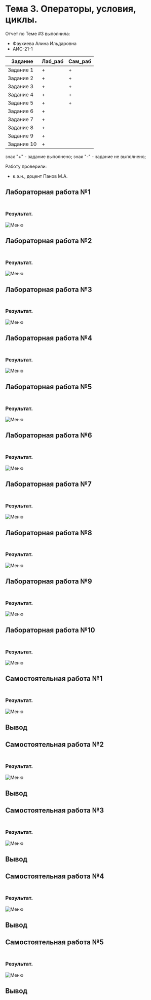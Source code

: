 # Тема 3. Операторы, условия, циклы.
Отчет по Теме #3 выполнила:
- Фаухиева Алина Ильдаровна
- АИС-21-1

| Задание | Лаб_раб | Сам_раб |
| ------ | ------ | ------ |
| Задание 1 | + | + |
| Задание 2 | + | + |
| Задание 3 | + | + |
| Задание 4 | + | + |
| Задание 5 | + | + |
| Задание 6 | + |
| Задание 7 | + | 
| Задание 8 | + | 
| Задание 9 | + | 
| Задание 10 | + | 

знак "+" - задание выполнено; знак "-" - задание не выполнено;

Работу проверили:
- к.э.н., доцент Панов М.А.

## Лабораторная работа №1
### 
```python

```
### Результат.
![Меню](pic/lt301.png)

## Лабораторная работа №2
### 
```python

```
### Результат.
![Меню](pic/lt302.png)

## Лабораторная работа №3
### 
```python

```
### Результат.
![Меню](pic/lt303.png)

## Лабораторная работа №4
### 
```python

```
### Результат.
![Меню](pic/lt304.png)

## Лабораторная работа №5
### 
```python

```
### Результат.
![Меню](pic/lt305.png)

## Лабораторная работа №6
### 
```python

```
### Результат.
![Меню](pic/lt306.png)

## Лабораторная работа №7
### 
```python

```
### Результат.
![Меню](pic/lt307.png)

## Лабораторная работа №8
### 
```python

```
### Результат.
![Меню](pic/lt308.png)

## Лабораторная работа №9
### 
```python

```
### Результат.
![Меню](pic/lt309.png)

## Лабораторная работа №10
### 
```python

```
### Результат.
![Меню](pic/lt310.png)

## Самостоятельная работа №1
### 
```python

```
### Результат.
![Меню](pic/t301.png)

## Вывод

## Самостоятельная работа №2
### 
```python

```
### Результат.
![Меню](pic/t302.png)

## Вывод

## Самостоятельная работа №3
### 
```python

```
### Результат.
![Меню](pic/t303.png)

## Вывод

## Самостоятельная работа №4
### 
```python

```
### Результат.
![Меню](pic/t304.png)

## Вывод

## Самостоятельная работа №5
### 
```python

```
### Результат.
![Меню](pic/t305.png)

## Вывод
